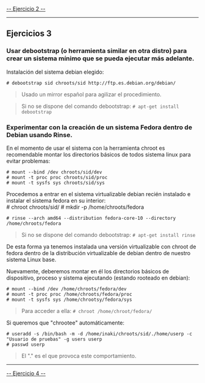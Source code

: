 [-- Ejercicio 2 --](./ejercicio02.md)

------------------------------------


## Ejercicios 3

### Usar debootstrap (o herramienta similar en otra distro) para crear un sistema mínimo que se pueda ejecutar más adelante.

Instalación del sistema debian elegido:

    # debootstrap sid chroots/sid http://ftp.es.debian.org/debian/

> Usado un mirror español para agilizar el procedimiento.

> Si no se dispone del comando debootstrap: `# apt-get install debootstrap`

### Experimentar con la creación de un sistema Fedora dentro de Debian usando Rinse.

En el momento de usar el sistema con la herramienta chroot es recomendable montar los directorios básicos de todos sistema linux para evitar problemas:

    # mount --bind /dev chroots/sid/dev
    # mount -t proc proc chroots/sid/proc
    # mount -t sysfs sys chroots/sid/sys

Procedemos a entrar en el sistema virtualizable debian recién instalado e instalar el sistema fedora en su interior:	
    # chroot chroots/sid/
    # mkdir -p /home/chroots/fedora

    # rinse --arch amd64 --distribution fedora-core-10 --directory /home/chroots/fedora

> Si no se dispone del comando debootstrap: `# apt-get install rinse`

De esta forma ya tenemos instalada una versión virtualizable con chroot de fedora dentro de la distribución virtualizable de debian dentro de nuestro sistema Linux base.

Nuevamente, deberemos montar en él los directorios básicos de dispositivo, proceso y sistema ejecutando (estando rooteado en debian):

    # mount --bind /dev /home/chroots/fedora/dev
    # mount -t proc proc /home/chroots/fedora/proc
    # mount -t sysfs sys /home/chrootsy/fedora/sys

> Para acceder a ella: `# chroot /home/chroot/fedora/`

Si queremos que "chrootee" automáticamente:

    # useradd -s /bin/bash -m -d /home/inaki/chroots/sid/./home/userp -c "Usuario de pruebas" -g users userp
    # passwd userp

> El "." es el que provoca este comportamiento.


---------------------------------------

[-- Ejercicio 4 --](./ejercicio04.md)
